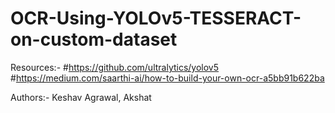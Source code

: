 # OCR-Using-YOLOv5-TESSERACT-on-custom-dataset


Resources:-
#https://github.com/ultralytics/yolov5
#https://medium.com/saarthi-ai/how-to-build-your-own-ocr-a5bb91b622ba



Authors:- Keshav Agrawal, Akshat
